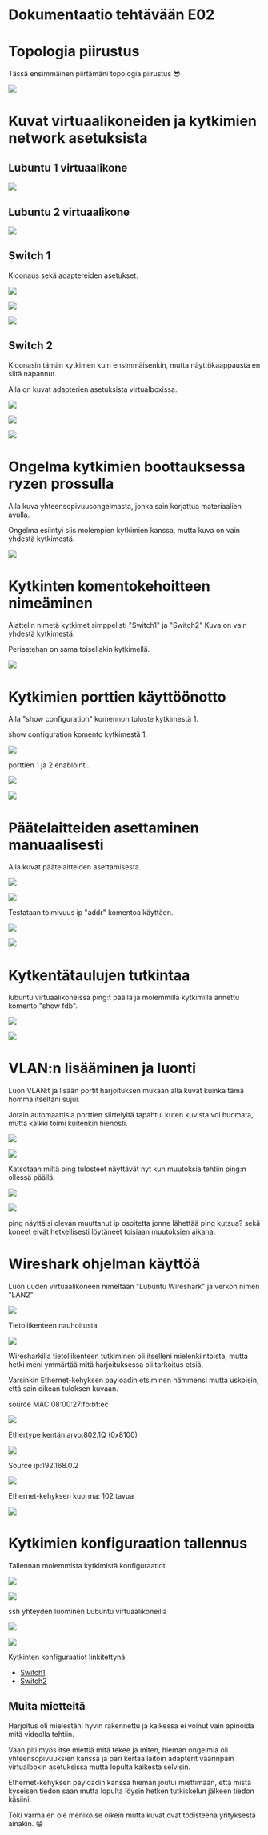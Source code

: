 # Dokumentaatio tehtävään E02

# Topologia piirustus

Tässä ensimmäinen piirtämäni topologia piirustus :sunglasses:

![](/documentation/E02/E02_kuvat/valmis_piirros_kytkimet.png)

# Kuvat virtuaalikoneiden ja kytkimien network asetuksista

## Lubuntu 1 virtuaalikone

![](/E02/E02_kuvat/lubuntu1_asetukset.png)

## Lubuntu 2 virtuaalikone

![](/E02/E02_kuvat/lubuntu2_asetukset.png)

## Switch 1

Kloonaus sekä adaptereiden asetukset.

![](/E02/E02_kuvat/switch_kloonaus_ja_asetukset.png)<br/>

![](/E02/E02_kuvat/switch2_adapteri2_asetukset.png)<br/>

![](/E02/E02_kuvat/switch2_adapteri3_asetukset.png)<br/>

## Switch 2

Kloonasin tämän kytkimen kuin ensimmäisenkin, mutta näyttökaappausta en siitä napannut.<br/>

Alla on kuvat adapterien asetuksista virtualboxissa.<br/>

![](/E02/E02_kuvat/switch2_adapteri1_asetukset.png)<br/>

![](/E02/E02_kuvat/switch2_adapteri2_asetukset.png)<br/>

![](/E02/E02_kuvat/switch2_adapteri3_asetukset.png)<br/>

# Ongelma kytkimien boottauksessa ryzen prossulla

Alla kuva yhteensopivuusongelmasta, jonka sain korjattua materiaalien avulla.<br>

Ongelma esiintyi siis molempien kytkimien kanssa, mutta kuva on vain yhdestä kytkimestä.

![](/E02/E02_kuvat/switch2_ongelma_ryzen.png)

# Kytkinten komentokehoitteen nimeäminen

Ajattelin nimetä kytkimet simppelisti "Switch1" ja "Switch2" Kuva on vain yhdestä kytkimestä.<br/>

Periaatehan on sama toisellakin kytkimellä.

![](/E02/E02_kuvat/switch1_cli_rename.png)

# Kytkimien porttien käyttöönotto

Alla "show configuration" komennon tuloste kytkimestä 1.

show configuration komento kytkimestä 1.

![](/E02/E02_kuvat/show_configuration_komento.png)

porttien 1 ja 2 enablointi.

![](/E02/E02_kuvat/enable_ports1-2_switch1.png)<br/>

![](/E02/E02_kuvat/enable_ports1-2_switch1.png)

# Päätelaitteiden asettaminen manuaalisesti

Alla kuvat päätelaitteiden asettamisesta.

![](/E02/E02_kuvat/Lubuntu1_IPv4_settings.png)<br/>

![](/E02/E02_kuvat/Lubuntu2_IPv4_settings.png)

Testataan toimivuus ip "addr" komentoa käyttäen.

![](/E02/E02_kuvat/lubuntu1_ip_addr.png)<br/>

![](/E02/E02_kuvat/lubuntu2_ip_addr.png)<br/>

# Kytkentätaulujen tutkintaa

lubuntu virtuaalikoneissa ping:t päällä ja molemmilla kytkimillä annettu komento "show fdb".

![](/E02/E02_kuvat/switch1_show_fdb_komento.png)<br/>

![](/E02/E02_kuvat/switch2_show_fdb_komento.png)<br/>

# VLAN:n lisääminen ja luonti

Luon VLAN:t ja lisään portit harjoituksen mukaan alla kuvat kuinka tämä homma itseltäni sujui.</br>

Jotain automaattisia porttien siirtelyitä tapahtui kuten kuvista voi huomata, mutta kaikki toimi kuitenkin hienosti.

![](/E02/E02_kuvat/switch1_vlanit_ja_portit.png)<br/>

![](/E02/E02_kuvat/switch2_vlanit_ja_portit.png)<br/>

Katsotaan miltä ping tulosteet näyttävät nyt kun muutoksia tehtiin ping:n ollessä päällä.

![](/E02/E02_kuvat/lubuntu1_ping_tulokset_muutoksilla.png)<br/>

![](/E02/E02_kuvat/lubuntu1_ping_tulokset_muutoksilla.png)<br/>

ping näyttäisi olevan muuttanut ip osoitetta jonne lähettää ping kutsua? sekä koneet eivät hetkellisesti löytäneet toisiaan muutoksien aikana.

# Wireshark ohjelman käyttöä

Luon uuden virtuaalikoneen nimeltään "Lubuntu Wireshark" ja verkon nimen "LAN2"<br/>

![](/E02/E02_kuvat/lubuntu_wireshark_asetukset.png)

Tietoliikenteen nauhoitusta

![](/E02/E02_kuvat/wireshark_nauhoitus.png)

Wiresharkilla tietoliikenteen tutkiminen oli itselleni mielenkiintoista, mutta hetki meni ymmärtää mitä harjoituksessa oli tarkoitus etsiä.<br>

Varsinkin Ethernet-kehyksen payloadin etsiminen hämmensi mutta uskoisin, että sain oikean tuloksen kuvaan.<br/>

source MAC:08:00:27:fb:bf:ec

![](/E02/E02_kuvat/wireshark_nauhoituksen_source_mac.png)

Ethertype kentän arvo:802.1Q (0x8100)

![](/E02/E02_kuvat/wireshark_ethertype_arvo.png)

Source ip:192.168.0.2

![](/E02/E02_kuvat/wireshark_source_ip.png)

Ethernet-kehyksen kuorma: 102 tavua

![](/E02/E02_kuvat/wireshark_ethernet_frame_payload.png)

# Kytkimien konfiguraation tallennus

Tallennan molemmista kytkimistä konfiguraatiot.

![](/E02/E02_kuvat/switch1_ssh_enable_port22.png)<br/>

![](/E02/E02_kuvat/switch2_ssh_enable_port22.png)<br/>

ssh yhteyden luominen Lubuntu virtuaalikoneilla

![](/E02/E02_kuvat/lubuntu1_ssh.png)<br/>

![](/E02/E02_kuvat/lubuntu2_ssh.png)<br/>

Kytkinten konfiguraatiot linkitettynä

* [Switch1](/E02/Switch1.cfg)
* [Switch2](/E02/Switch2.cfg)

## Muita mietteitä

Harjoitus oli mielestäni hyvin rakennettu ja kaikessa ei voinut vain apinoida mitä videolla tehtiin.<br/>

Vaan piti myös itse miettiä mitä tekee ja miten, hieman ongelmia oli yhteensopivuuksien kanssa ja pari kertaa laitoin adapterit väärinpäin virtualboxin asetuksissa mutta lopulta kaikesta selvisin.<br/>

Ethernet-kehyksen payloadin kanssa hieman joutui miettimään, että mistä kyseisen tiedon saan mutta lopulta löysin hetken tutkiskelun jälkeen tiedon käsiini.<br/>

Toki varma en ole menikö se oikein mutta kuvat ovat todisteena yrityksestä ainakin. :grin: